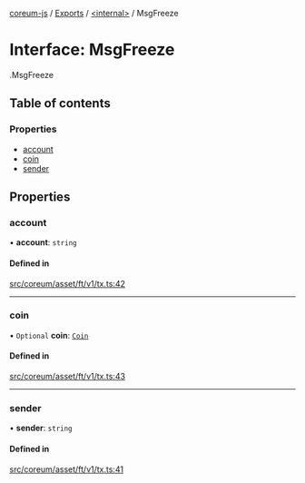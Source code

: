 [coreum-js](../README.md) / [Exports](../modules.md) / [<internal\>](../modules/internal_.md) / MsgFreeze

# Interface: MsgFreeze

[<internal>](../modules/internal_.md).MsgFreeze

## Table of contents

### Properties

- [account](internal_.MsgFreeze.md#account)
- [coin](internal_.MsgFreeze.md#coin)
- [sender](internal_.MsgFreeze.md#sender)

## Properties

### account

• **account**: `string`

#### Defined in

[src/coreum/asset/ft/v1/tx.ts:42](https://github.com/CooperFoundation/coreum-js/blob/bdb622b/src/coreum/asset/ft/v1/tx.ts#L42)

___

### coin

• `Optional` **coin**: [`Coin`](../modules/internal_.md#coin)

#### Defined in

[src/coreum/asset/ft/v1/tx.ts:43](https://github.com/CooperFoundation/coreum-js/blob/bdb622b/src/coreum/asset/ft/v1/tx.ts#L43)

___

### sender

• **sender**: `string`

#### Defined in

[src/coreum/asset/ft/v1/tx.ts:41](https://github.com/CooperFoundation/coreum-js/blob/bdb622b/src/coreum/asset/ft/v1/tx.ts#L41)
